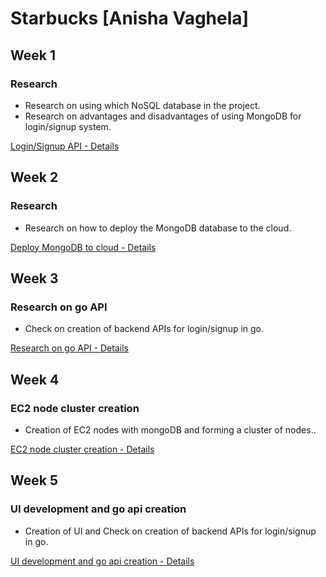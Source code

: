 # Starbucks [Anisha Vaghela]

## Week 1

### Research

* Research on using which NoSQL database in the project.
* Research on advantages and disadvantages of using MongoDB for login/signup system.

[Login/Signup API - Details](https://github.com/nguyensjsu/team281-cloudflare/blob/master/vaghelaanisha/LoginSignup.md)

## Week 2

### Research

* Research on how to deploy the MongoDB database to the cloud.

[Deploy MongoDB to cloud - Details](https://github.com/nguyensjsu/team281-cloudflare/blob/master/vaghelaanisha/MongoDBtoCloud.md)

## Week 3

### Research on go API

* Check on creation of backend APIs for login/signup in go.

[Research on go API - Details](https://github.com/nguyensjsu/team281-cloudflare/blob/master/vaghelaanisha/GoAPIStructure.md)

## Week 4

### EC2 node cluster creation

* Creation of EC2 nodes with mongoDB and forming a cluster of nodes..

[EC2 node cluster creation - Details](https://github.com/nguyensjsu/team281-cloudflare/blob/master/vaghelaanisha/EC2InstanceClusterforMongoDB.md)

## Week 5

### UI development and go api creation

* Creation of UI and Check on creation of backend APIs for login/signup in go.

[UI development and go api creation - Details](https://github.com/nguyensjsu/team281-cloudflare/blob/master/vaghelaanisha/UI%26GoLoginSignupAPI.md)

